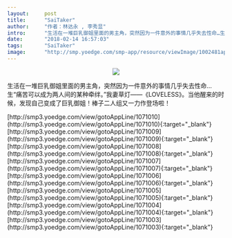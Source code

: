 ```yaml
---
layout:     post
title:      "SaiTaker"
author:     "作者：林达永 , 李秀显"
intro:      "生活在一堆巨乳御姐里面的男主角，突然因为一件意外的事情几乎失去性命…生“痛苦可以成为两人间的某种牵绊。”我妻草灯——《LOVELESS》。当他醒来的时候，发现自己变成了巨乳御姐！棒子二人组又一力作登场啦！"
date:       "2018-02-14 16:57:03"
tags:       "SaiTaker"
image:      "http://smp.yoedge.com/smp-app/resource/viewImage/1002481appline.png"
---
```

<div style="text-align: center">
<p><img src="http://smp.yoedge.com/smp-app/resource/viewImage/1002481appline.png"/></p>
</div>
<p class="post-meta">
<span>生活在一堆巨乳御姐里面的男主角，突然因为一件意外的事情几乎失去性命…生“痛苦可以成为两人间的某种牵绊。”我妻草灯——《LOVELESS》。当他醒来的时候，发现自己变成了巨乳御姐！棒子二人组又一力作登场啦！</span>
</p>
[http://smp3.yoedge.com/view/gotoAppLine/1071010](http://smp3.yoedge.com/view/gotoAppLine/1071010){:target="_blank"}
[http://smp3.yoedge.com/view/gotoAppLine/1071009](http://smp3.yoedge.com/view/gotoAppLine/1071009){:target="_blank"}
[http://smp3.yoedge.com/view/gotoAppLine/1071008](http://smp3.yoedge.com/view/gotoAppLine/1071008){:target="_blank"}
[http://smp3.yoedge.com/view/gotoAppLine/1071007](http://smp3.yoedge.com/view/gotoAppLine/1071007){:target="_blank"}
[http://smp3.yoedge.com/view/gotoAppLine/1071006](http://smp3.yoedge.com/view/gotoAppLine/1071006){:target="_blank"}
[http://smp3.yoedge.com/view/gotoAppLine/1071005](http://smp3.yoedge.com/view/gotoAppLine/1071005){:target="_blank"}
[http://smp3.yoedge.com/view/gotoAppLine/1071004](http://smp3.yoedge.com/view/gotoAppLine/1071004){:target="_blank"}
[http://smp3.yoedge.com/view/gotoAppLine/1071003](http://smp3.yoedge.com/view/gotoAppLine/1071003){:target="_blank"}


